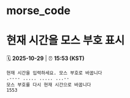 # morse_code
# 현재 시간을 모스 부호 표시
<!-- MORSE_TIME_START -->
🗓️ **2025-10-29** | ⏰ **15:53 (KST)**

```
현재 시간을 입력하세요. 모스 부호로 바꿉니다
.---- ..... ..... ...--
모스 부호를 다시 현재 시간으로 바꿉니다
1553
```
<!-- MORSE_TIME_END -->
